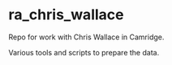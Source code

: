 # ra_chris_wallace
Repo for work with Chris Wallace in Camridge.

Various tools and scripts to prepare the data.
